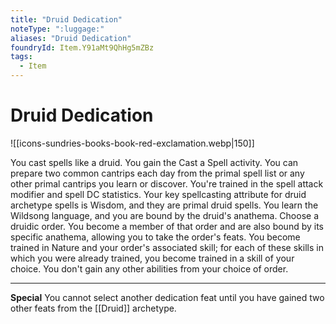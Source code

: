 ```yaml
---
title: "Druid Dedication"
noteType: ":luggage:"
aliases: "Druid Dedication"
foundryId: Item.Y91aMt9QhHg5mZBz
tags:
  - Item
---
```


# Druid Dedication
![[icons-sundries-books-book-red-exclamation.webp|150]]

You cast spells like a druid. You gain the Cast a Spell activity. You can prepare two common cantrips each day from the primal spell list or any other primal cantrips you learn or discover. You're trained in the spell attack modifier and spell DC statistics. Your key spellcasting attribute for druid archetype spells is Wisdom, and they are primal druid spells. You learn the Wildsong language, and you are bound by the druid's anathema. Choose a druidic order. You become a member of that order and are also bound by its specific anathema, allowing you to take the order's feats. You become trained in Nature and your order's associated skill; for each of these skills in which you were already trained, you become trained in a skill of your choice. You don't gain any other abilities from your choice of order.

* * *

**Special** You cannot select another dedication feat until you have gained two other feats from the [[Druid]] archetype.
